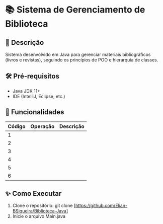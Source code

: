 # 📚 Sistema de Gerenciamento de Biblioteca

## 📝 Descrição
Sistema desenvolvido em Java para gerenciar materiais bibliográficos (livros e revistas), seguindo os princípios de POO e hierarquia de classes.  

## 🛠️ Pré-requisitos
- Java JDK 11+
- IDE (IntelliJ, Eclipse, etc.)

## 🎯 Funcionalidades
| Código | Operação               | Descrição                                  |
|--------|------------------------|--------------------------------------------|
| 1      |                        | 
| 2      |                        | 
| 3      |                        |
| 4      |                        |  
| 5      |                        |        
| 6      |                        | 


## ✨ Como Executar
1. Clone o repositório:
   git clone [https://github.com/Elian-BSiqueira/Biblioteca-Java]
2. Inicie o arquivo Main.java   
